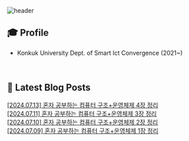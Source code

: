 
![header](https://capsule-render.vercel.app/api?type=waving&color=auto&height=220&section=header&text=Minu%20Kim&fontSize=60&animation=fadeIn&fontAlignY=38&descAlignY=51&descAlign=62)

## 🎓 Profile
- Konkuk University Dept. of Smart Ict Convergence (2021~)

<br>

## 📕 Latest Blog Posts     

<a href ="https://kminu.tistory.com/194"> [2024.07.13] 혼자 공부하는 컴퓨터 구조+운영체제 4장 정리 </a> <br><a href ="https://kminu.tistory.com/193"> [2024.07.11] 혼자 공부하는 컴퓨터 구조+운영체제 3장 정리 </a> <br><a href ="https://kminu.tistory.com/192"> [2024.07.10] 혼자 공부하는 컴퓨터 구조+운영체제 2장 정리 </a> <br><a href ="https://kminu.tistory.com/191"> [2024.07.09] 혼자 공부하는 컴퓨터 구조+운영체제 1장 정리 </a> <br>